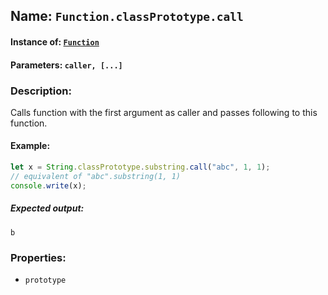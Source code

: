 ## Name: `Function.classPrototype.call`

#### Instance of: [`Function`](Function.md)

#### Parameters: `caller, [...]`

### Description:

Calls function with the first argument as caller
and passes following to this function.

#### Example:

```js
let x = String.classPrototype.substring.call("abc", 1, 1);
// equivalent of "abc".substring(1, 1)
console.write(x);
```

##### Expected output:

```
b
```

### Properties:

- `prototype`


